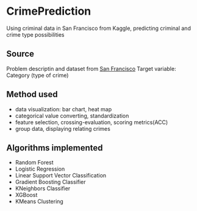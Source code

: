 # CrimePrediction
Using criminal data in San Francisco from Kaggle, predicting criminal and crime type possibilities 

## Source
Problem descriptin and dataset from [San Francisco](https://www.kaggle.com/c/sf-crime)
Target variable: Category (type of crime)

## Method used
- data visualization: bar chart, heat map
- categorical value converting, standardization
- feature selection, crossing-evaluation, scoring metrics(ACC)
- group data, displaying relating crimes

## Algorithms implemented
- Random Forest
- Logistic Regression
- Linear Support Vector Classification
- Gradient Boosting Classifier
- KNeighbors Classifier
- XGBoost
- KMeans Clustering
